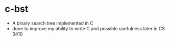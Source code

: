 # c-bst
- A binary search tree implemented in C
- done to improve my ability to write C and possible usefulness later in CS 3410

